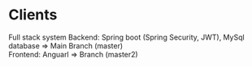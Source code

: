 # Clients
Full stack system
Backend: Spring boot (Spring Security, JWT), MySql database => Main Branch (master)     
Frontend: Anguarl => Branch (master2)
